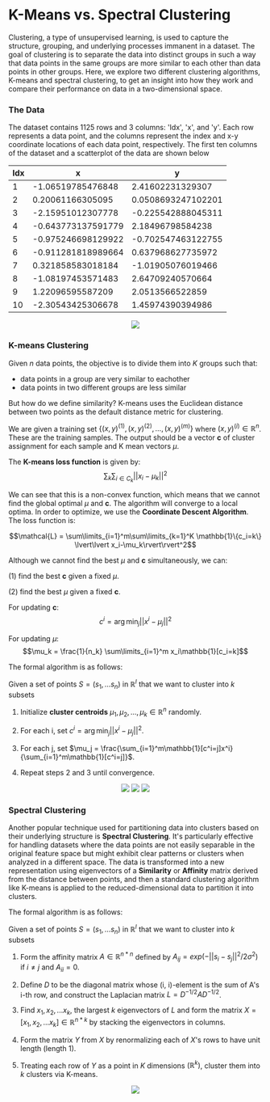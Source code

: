 # K-Means vs. Spectral Clustering

Clustering, a type of unsupervised learning, is used to capture the structure, grouping, and underlying processes immanent in a dataset. The goal of clustering is to separate the data into distinct groups in such a way that data points in the same groups are more similar to each other than data points in other groups. Here, we explore two different clustering algorithms, K-means and spectral clustering, to get an insight into how they work and compare their performance on data in a two-dimensional space. 


### The Data

The dataset contains 1125 rows and 3 columns: 'Idx', 'x', and 'y'. Each row represents a data point, and the columns represent the index and x-y coordinate locations of each data point, respectively. The first ten columns of the dataset and a scatterplot of the data are shown below

<div align="center">

|Idx   |x                  |y                   |
|------|-------------------|--------------------|
|1     |-1.06519785476848  |2.41602231329307    |
|2     |0.20061166305095   |0.0508693247102201  |
|3     |-2.15951012307778  |-0.225542888045311  |
|4     |-0.643773137591779 |2.18496798584238    |
|5     |-0.975246698129922 |-0.702547463122755  |
|6     |-0.911281818989664 |0.637968627735972   |
|7     |0.321858583018184  |-1.01905076019466   |
|8     |-1.08197453571483  |2.64709240570664    |
|9     |1.22096595587209   |2.0513566522859     |
|10    |-2.30543425306678  |1.45974390394986    |



![](images/1.png)

</div>


### K-means Clustering

Given *n* data points, the objective is to divide them into *K* groups such that:
- data points in a group are very similar to eachother
- data points in two different groups are less similar

But how do we define similarity? K-means uses the Euclidean distance between two points as the default distance metric for clustering. 



We are given a training set $\{(x,y)^{(1)},(x,y)^{(2)},\dots,(x,y)^{(m)}\}$ where $(x,y)^{(i)}\in \mathbb{R}^n$. These are the training samples. The output should be a vector **c** of cluster assignment for each sample and K mean vectors $\mu$.

The **K-means loss function** is given by: \
$$\sum_{k}\sum_{i\in  C_{k}}\left|\left|x_i-\mu _k \right| \right|^2$$

We can see that this is a non-convex function, which means that we cannot find the global optimal $\mu$ and **c**. The algorithm will converge to a local optima. In order to optimize, we use the **Coordinate Descent Algorithm**. The loss function is: 

$$\mathcal{L} = \sum\limits_{i=1}^m\sum\limits_{k=1}^K \mathbb{1}\{c_i=k\} \lvert\lvert x_i-\mu_k\rvert\rvert^2$$

Although we cannot find the best $\mu$ and **c** simultaneously, we can:

(1) find the best **c** given a fixed $\mu$.

(2) find the best $\mu$ given a fixed **c**. 

For updating **c**: \
$$c^i = \arg\min_j\lvert\lvert x^i - \mu_j\rvert\rvert^2$$

For updating $\mu$:\
$$\mu_k = \frac{1}{n_k} \sum\limits_{i=1}^m x_i\mathbb{1}[c_i=k]$$

The formal algorithm is as follows:

Given a set of points $S = \left( s_1, ... s_n \right)$ in $\mathbb{R}^l$ that we want to cluster into *k* subsets

1. Initialize **cluster centroids** $\mu_1,\mu_2,\dots,\mu_k\in \mathbb{R}^n$ randomly.

2. For each i, set $c^i = \arg\min_j\lvert\lvert x^i - \mu_j\rvert\rvert^2$.

3. For each j, set $\mu_j = \frac{\sum_{i=1}^m\mathbb{1}[c^i=j]x^i}{\sum_{i=1}^m\mathbb{1}[c^i=j]}$.

4. Repeat steps 2 and 3 until convergence.




<p align="center">
  <img src="https://github.com/SMozaffar/Clustering-Analysis/blob/main/images/2.png" />
  <img src="https://github.com/SMozaffar/Clustering-Analysis/blob/main/images/3.png" />
  <img src="https://github.com/SMozaffar/Clustering-Analysis/blob/main/images/4.png" />
</p>


### Spectral Clustering

Another popular technique used for partitioning data into clusters based on their underlying structure is **Spectral Clustering**. It's particularly effective for handling datasets where the data points are not easily separable in the original feature space but might exhibit clear patterns or clusters when analyzed in a different space. The data is transformed into a new representation using  eigenvectors of a **Similarity** or **Affinity** matrix derived from the distance between points, and then a standard clustering algorithm like K-means is applied to the reduced-dimensional data to partition it into clusters.

The formal algorithm is as follows:

Given a set of points $S = \left( s_1, ... s_n \right)$ in $\mathbb{R}^l$ that we want to cluster into *k* subsets

1. Form the affinity matrix $A \in \mathbb{R}^{n*n}$ defined by $A_{ij} =  exp(-\left|\left| s_i - s_j\right|\right|^2/2\sigma^2)$ if $i \neq j$ and $A_{ii} = 0$. 

2. Define *D* to be the diagonal matrix whose (i, i)-element is the sum of A's i-th row, and construct the Laplacian matrix $L = D^{-1/2}AD^{-1/2}$.

3. Find $x_1, x_2, ... x_k$, the largest *k* eigenvectors of *L* and form the matrix $X = \left [x_1, x_2, ... x_k  \right ] \in \mathbb{R}^{n*k}$ by stacking the eigenvectors in columns.

4. Form the matrix *Y* from *X* by renormalizing each of *X*'s rows to have unit length (length 1). 

5. Treating each row of *Y* as a point in *K* dimensions $\left ( \mathbb{R}^k \right )$, cluster them into *k* clusters via K-means.

<p align="center">
  <img src="https://github.com/SMozaffar/Clustering-Analysis/blob/main/images/5.png" />
</p>

